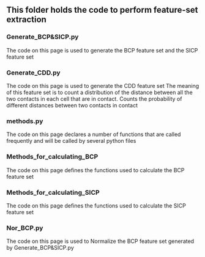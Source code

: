 ## This folder holds the code to perform feature-set extraction

### Generate_BCP&SICP.py
The code on this page is used to generate the BCP feature set and the SICP feature set

### Generate_CDD.py
The code on this page is used to generate the CDD feature set
The meaning of this feature set is to count a distribution of the distance between all the two contacts in each cell that are in contact.
Counts the probability of different distances between two contacts in contact

### methods.py
The code on this page declares a number of functions that are called frequently and will be called by several python files

### Methods_for_calculating_BCP
The code on this page defines the functions used to calculate the BCP feature set

### Methods_for_calculating_SICP
The code on this page defines the functions used to calculate the SICP feature set

### Nor_BCP.py
The code on this page is used to Normalize the BCP feature set generated by Generate_BCP&SICP.py
